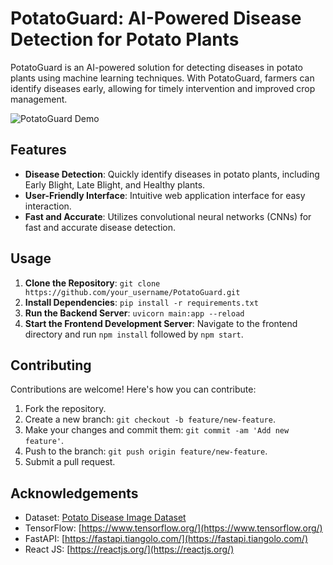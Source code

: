 # PotatoGuard: AI-Powered Disease Detection for Potato Plants

PotatoGuard is an AI-powered solution for detecting diseases in potato plants using machine learning techniques. With PotatoGuard, farmers can identify diseases early, allowing for timely intervention and improved crop management.

![PotatoGuard Demo](https://www.youtube.com/watch?v=nRhaOfMmVyk&t=6s)

## Features

- **Disease Detection**: Quickly identify diseases in potato plants, including Early Blight, Late Blight, and Healthy plants.
- **User-Friendly Interface**: Intuitive web application interface for easy interaction.
- **Fast and Accurate**: Utilizes convolutional neural networks (CNNs) for fast and accurate disease detection.

## Usage

1. **Clone the Repository**: `git clone https://github.com/your_username/PotatoGuard.git`
2. **Install Dependencies**: `pip install -r requirements.txt`
3. **Run the Backend Server**: `uvicorn main:app --reload`
4. **Start the Frontend Development Server**: Navigate to the frontend directory and run `npm install` followed by `npm start`.

## Contributing

Contributions are welcome! Here's how you can contribute:

1. Fork the repository.
2. Create a new branch: `git checkout -b feature/new-feature`.
3. Make your changes and commit them: `git commit -am 'Add new feature'`.
4. Push to the branch: `git push origin feature/new-feature`.
5. Submit a pull request.

## Acknowledgements

- Dataset: [Potato Disease Image Dataset](https://www.kaggle.com/datasets/arjuntejaswi/plant-village)
- TensorFlow: [https://www.tensorflow.org/](https://www.tensorflow.org/)
- FastAPI: [https://fastapi.tiangolo.com/](https://fastapi.tiangolo.com/)
- React JS: [https://reactjs.org/](https://reactjs.org/)
